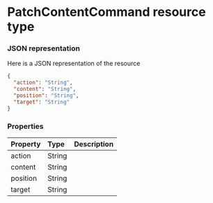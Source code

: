# PatchContentCommand resource type



### JSON representation

Here is a JSON representation of the resource

<!-- {
  "blockType": "resource",
  "optionalProperties": [

  ],
  "@odata.type": "microsoft.graph.PatchContentCommand"
}-->

```json
{
  "action": "String",
  "content": "String",
  "position": "String",
  "target": "String"
}

```
### Properties
| Property	   | Type	|Description|
|:---------------|:--------|:----------|
|action|String||
|content|String||
|position|String||
|target|String||

<!-- uuid: 4f790f13-f29d-4cd1-83cf-044741747ca6
2015-10-16 23:06:07 UTC -->
<!-- {
  "type": "#page.annotation",
  "description": "PatchContentCommand resource",
  "keywords": "",
  "section": "documentation",
  "tocPath": ""
}-->